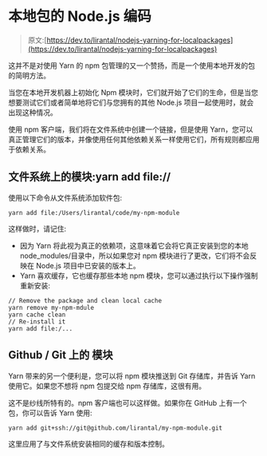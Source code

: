 # 本地包的 Node.js 编码

> 原文:[https://dev.to/lirantal/nodejs-yarning-for-localpackages](https://dev.to/lirantal/nodejs-yarning-for-localpackages)

这并不是对使用 Yarn 的 npm 包管理的又一个赞扬，而是一个使用本地开发的包的简明方法。

当您在本地开发机器上初始化 Npm 模块时，它们就开始了它们的生命，但是当您想要测试它们或者简单地将它们与您拥有的其他 Node.js 项目一起使用时，就会出现这种情况。

使用 npm 客户端，我们将在文件系统中创建一个链接，但是使用 Yarn，您可以真正管理它们的版本，并像使用任何其他依赖关系一样使用它们，所有规则都应用于依赖关系。

## 文件系统上的模块:yarn add file://

使用以下命令从文件系统添加软件包:

```
yarn add file:/Users/lirantal/code/my-npm-module 
```

这样做时，请记住:

*   因为 Yarn 将此视为真正的依赖项，这意味着它会将它真正安装到您的本地 node_modules/目录中，所以如果您对 npm 模块进行了更改，它们将不会反映在 Node.js 项目中已安装的版本上。
*   Yarn 喜欢缓存，它也缓存那些本地 npm 模块，您可以通过执行以下操作强制重新安装:

```
// Remove the package and clean local cache
yarn remove my-npm-mdule
yarn cache clean
// Re-install it
yarn add file:/... 
```

## Github / Git 上的  模块

Yarn 带来的另一个便利是，您可以将 npm 模块推送到 Git 存储库，并告诉 Yarn 使用它。如果您不想将 npm 包提交给 npm 存储库，这很有用。

这不是纱线所特有的。npm 客户端也可以这样做。如果你在 GitHub 上有一个包，你可以告诉 Yarn 使用:

```
yarn add git+ssh://git@github.com/lirantal/my-npm-module.git 
```

这里应用了与文件系统安装相同的缓存和版本控制。
